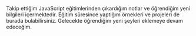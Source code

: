 Takip ettiğim JavaScript eğitimlerinden çıkardığım notlar ve öğrendiğim yeni bilgileri içermektedir.
Eğitim süresince yaptığım örnekleri ve projeleri de burada bulabilirsiniz.
Gelecekte öğrendiğim yeni şeyleri eklemeye devam edeceğim.
